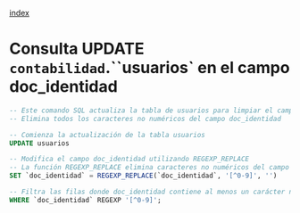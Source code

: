 [index](../README.md)

# Consulta UPDATE `contabilidad`.``usuarios` en el campo doc_identidad

``` sql
-- Este comando SQL actualiza la tabla de usuarios para limpiar el campo doc_identidad
-- Elimina todos los caracteres no numéricos del campo doc_identidad

-- Comienza la actualización de la tabla usuarios
UPDATE usuarios

-- Modifica el campo doc_identidad utilizando REGEXP_REPLACE
-- La función REGEXP_REPLACE elimina caracteres no numéricos del campo
SET `doc_identidad` = REGEXP_REPLACE(`doc_identidad`, '[^0-9]', '')

-- Filtra las filas donde doc_identidad contiene al menos un carácter no numérico
WHERE `doc_identidad` REGEXP '[^0-9]';


```
